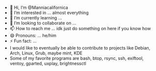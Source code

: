 - 👋 Hi, I’m @Manniacalifornica
- 👀 I’m interested in ... almost everything
- 🌱 I’m currently learning ...
- 💞️ I’m looking to collaborate on ...
- 📫 How to reach me ... idk just do something on here if you know how
- 😄 Pronouns: ... he/him
- ⚡ Fun fact: ...
- I would like to eventually be able to contribute to projects like Debian, Arch, Linux, Grub, maybe mint, KDE
- Some of my favorite programs are bash, btop, rsync, ssh, exiftool, ventoy, gparted, uxplay, brightnessctl

<!---
Manniacalifornica/Manniacalifornica is a ✨ special ✨ repository because its `README.md` (this file) appears on your GitHub profile.
You can click the Preview link to take a look at your changes.
--->
